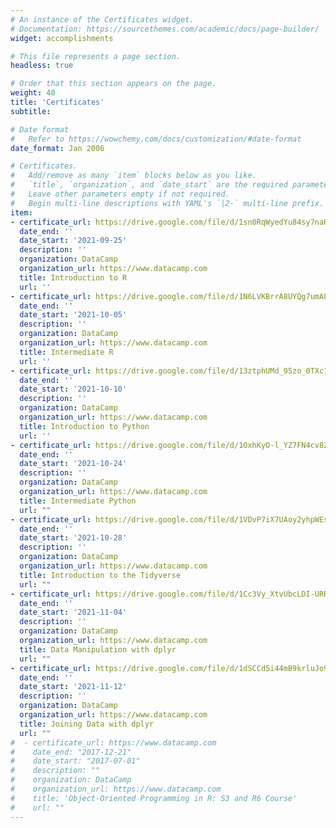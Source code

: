 ```yaml
---
# An instance of the Certificates widget.
# Documentation: https://sourcethemes.com/academic/docs/page-builder/
widget: accomplishments

# This file represents a page section.
headless: true

# Order that this section appears on the page.
weight: 40
title: 'Certificates'
subtitle:

# Date format
#   Refer to https://wowchemy.com/docs/customization/#date-format
date_format: Jan 2006

# Certificates.
#   Add/remove as many `item` blocks below as you like.
#   `title`, `organization`, and `date_start` are the required parameters.
#   Leave other parameters empty if not required.
#   Begin multi-line descriptions with YAML's `|2-` multi-line prefix.
item:
- certificate_url: https://drive.google.com/file/d/1sn0RqWyedYu84sy7naKHEqpnu7VeHDaL/view?usp=sharing
  date_end: ''
  date_start: '2021-09-25'
  description: ''
  organization: DataCamp
  organization_url: https://www.datacamp.com
  title: Introduction to R
  url: ''
- certificate_url: https://drive.google.com/file/d/1N6LVKBrrA8UYQg7umALAbHDNFaI_si53/view?usp=sharing
  date_end: ''
  date_start: '2021-10-05'
  description: ''
  organization: DataCamp
  organization_url: https://www.datacamp.com
  title: Intermediate R
  url: ''
- certificate_url: https://drive.google.com/file/d/13ztphUMd_95zo_0TXc1DGTc7RnUDGWyX/view?usp=sharing
  date_end: ''
  date_start: '2021-10-10'
  description: ''
  organization: DataCamp
  organization_url: https://www.datacamp.com
  title: Introduction to Python
  url: ''
- certificate_url: https://drive.google.com/file/d/1OxhKyO-l_YZ7FN4cv8Z-3vTJx7IVYqo0/view?usp=sharing
  date_end: ''
  date_start: '2021-10-24'
  description: ''
  organization: DataCamp
  organization_url: https://www.datacamp.com
  title: Intermediate Python
  url: ""
- certificate_url: https://drive.google.com/file/d/1VDvP7iX7UAoy2yhpWEspEXYr9yBn402p/view?usp=sharing
  date_end: ''
  date_start: '2021-10-28'
  description: ''
  organization: DataCamp
  organization_url: https://www.datacamp.com
  title: Introduction to the Tidyverse
  url: "" 
- certificate_url: https://drive.google.com/file/d/1Cc3Vy_XtvUbcLDI-URRa9XnL4UwiT2Ko/view?usp=sharing
  date_end: ''
  date_start: '2021-11-04'
  description: ''
  organization: DataCamp
  organization_url: https://www.datacamp.com
  title: Data Manipulation with dplyr
  url: "" 
- certificate_url: https://drive.google.com/file/d/1dSCCd5i44mB9krluJo94W9uFozuzTPPe/view?usp=sharing
  date_end: ''
  date_start: '2021-11-12'
  description: ''
  organization: DataCamp
  organization_url: https://www.datacamp.com
  title: Joining Data with dplyr
  url: "" 
#  - certificate_url: https://www.datacamp.com
#    date_end: "2017-12-21"
#    date_start: "2017-07-01"
#    description: ""
#    organization: DataCamp
#    organization_url: https://www.datacamp.com
#    title: 'Object-Oriented Programming in R: S3 and R6 Course'
#    url: ""
---
```

